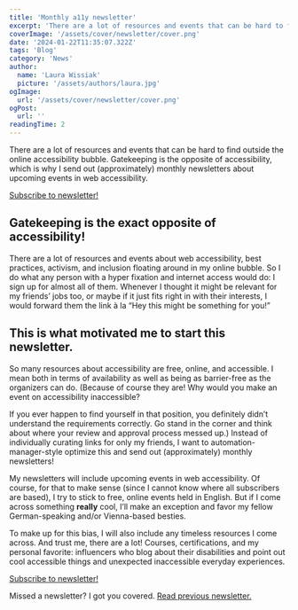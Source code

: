 ```yaml
---
title: 'Monthly a11y newsletter'
excerpt: 'There are a lot of resources and events that can be hard to find outside the online accessibility bubble. Gatekeeping is the opposite of accessibility, which is why I send out (approximately) monthly newsletters about upcoming events in web accessibility ...'
coverImage: '/assets/cover/newsletter/cover.png'
date: '2024-01-22T11:35:07.322Z'
tags: 'Blog'
category: 'News'
author:
  name: 'Laura Wissiak'
  picture: '/assets/authors/laura.jpg'
ogImage:
  url: '/assets/cover/newsletter/cover.png'
ogPost:
  url: ''
readingTime: 2
---
```


There are a lot of resources and events that can be hard to find outside the online accessibility bubble. Gatekeeping is the opposite of accessibility, which is why I send out (approximately) monthly newsletters about upcoming events in web accessibility.

[Subscribe to newsletter!](https://a11ynews.substack.com/subscribe)

## Gatekeeping is the exact opposite of accessibility!

There are a lot of resources and events about web accessibility, best practices, activism, and inclusion floating around in my online bubble. So I do what any person with a hyper fixation and internet access would do: I sign up for almost all of them. Whenever I thought it might be relevant for my friends’ jobs too, or maybe if it just fits right in with their interests, I would forward them the link à la “Hey this might be something for you!”

## This is what motivated me to start this newsletter.

So many resources about accessibility are free, online, and accessible. I mean both in terms of availability as well as being as barrier-free as the organizers can do. (Because of course they are! Why would you make an event on accessibility inaccessible?

If you ever happen to find yourself in that position, you definitely didn’t understand the requirements correctly. Go stand in the corner and think about where your review and approval process messed up.) Instead of individually curating links for only my friends, I want to automation-manager-style optimize this and send out (approximately) monthly newsletters!

My newsletters will include upcoming events in web accessibility. Of course, for that to make sense (since I cannot know where all subscribers are based), I try to stick to free, online events held in English. But if I come across something **really** cool, I’ll make an exception and favor my fellow German-speaking and/or Vienna-based besties.

To make up for this bias, I will also include any timeless resources I come across. And trust me, there are a lot! Courses, certifications, and my personal favorite: influencers who blog about their disabilities and point out cool accessible things and unexpected inaccessible everyday experiences.

[Subscribe to newsletter!](https://a11ynews.substack.com/subscribe)

Missed a newsletter? I got you covered. [Read previous newsletter.](https://a11ynews.substack.com/)
